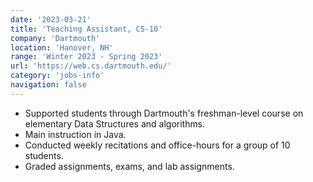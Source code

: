 ```yaml
---
date: '2023-03-21'
title: 'Teaching Assistant, CS-10'
company: 'Dartmouth'
location: 'Hanover, NH'
range: 'Winter 2023 - Spring 2023'
url: 'https://web.cs.dartmouth.edu/'
category: 'jobs-info'
navigation: false
---
```


- Supported students through Dartmouth's freshman-level course on
  elementary Data Structures and algorithms.
- Main instruction in Java.
- Conducted weekly recitations and office-hours for a group of 10 students.
- Graded assignments, exams, and lab assignments.
